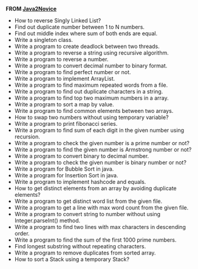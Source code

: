 __FROM [Java2Novice](http://www.java2novice.com/java-interview-programs/)__

* How to reverse Singly Linked List?
* Find out duplicate number between 1 to N numbers.
* Find out middle index where sum of both ends are equal.
* Write a singleton class.
* Write a program to create deadlock between two threads.
* Write a program to reverse a string using recursive algorithm.
* Write a program to reverse a number.
* Write a program to convert decimal number to binary format.
* Write a program to find perfect number or not.
* Write a program to implement ArrayList.
* Write a program to find maximum repeated words from a file.
* Write a program to find out duplicate characters in a string.
* Write a program to find top two maximum numbers in a array.
* Write a program to sort a map by value.
* Write a program to find common elements between two arrays.
* How to swap two numbers without using temporary variable?
* Write a program to print fibonacci series.
* Write a program to find sum of each digit in the given number using recursion.
* Write a program to check the given number is a prime number or not?
* Write a program to find the given number is Armstrong number or not?
* Write a program to convert binary to decimal number.
* Write a program to check the given number is binary number or not?
* Write a program for Bubble Sort in java.
* Write a program for Insertion Sort in java.
* Write a program to implement hashcode and equals.
* How to get distinct elements from an array by avoiding duplicate elements?
* Write a program to get distinct word list from the given file.
* Write a program to get a line with max word count from the given file.
* Write a program to convert string to number without using Integer.parseInt() method.
* Write a program to find two lines with max characters in descending order.
* Write a program to find the sum of the first 1000 prime numbers.
* Find longest substring without repeating characters.
* Write a program to remove duplicates from sorted array.
* How to sort a Stack using a temporary Stack?
